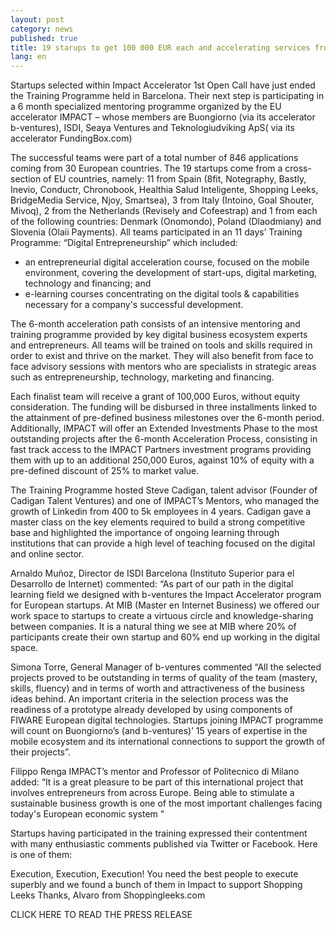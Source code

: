 ```yaml
---
layout: post
category: news
published: true
title: 19 starups to get 100 000 EUR each and accelerating services from IMPACT
lang: en
---
```


Startups selected within Impact Accelerator 1st Open Call have just ended the Training Programme held in Barcelona. Their next step is participating in a 6 month specialized mentoring programme organized by the EU accelerator IMPACT – whose members are Buongiorno (via its accelerator b-ventures), ISDI, Seaya Ventures and Teknologiudviking ApS( via its accelerator FundingBox.com)

The successful teams were part of a total number of 846 applications coming from 30 European countries.
The 19 startups come from a cross-section of EU countries, namely: 11 from Spain (8fit, Notegraphy, Bastly, Inevio, Conductr, Chronobook, Healthia Salud Inteligente, Shopping Leeks, BridgeMedia Service, Njoy, Smartsea), 3 from Italy (Intoino, Goal Shouter, Mivoq), 2 from the Netherlands (Revisely and Cofeestrap) and 1 from each of the following countries: Denmark (Onomondo), Poland (Dlaodmiany) and Slovenia (Olaii Payments). 
All teams participated in an 11 days’ Training Programme: “Digital Entrepreneurship” which included:
- an entrepreneurial digital acceleration course, focused on the mobile environment, covering the development of start-ups, digital marketing, technology and financing; and
- e-learning courses concentrating on the digital tools & capabilities necessary for a company's successful development.

The 6-month acceleration path consists of an intensive mentoring and training programme provided by key digital business ecosystem experts and entrepreneurs. All teams will be trained on tools and skills required in order to exist and thrive on the market. They will also benefit from face to face advisory sessions with mentors who are specialists in strategic areas such as entrepreneurship, technology, marketing and financing.

Each finalist team will receive a grant of 100,000 Euros, without equity consideration. The funding will be disbursed in three installments linked to the attainment of pre-defined business milestones over the 6-month period. Additionally, IMPACT will offer an Extended Investments Phase to the most outstanding projects after the 6-month Acceleration Process, consisting in fast track access to the IMPACT Partners investment programs providing them with up to an additional 250,000 Euros, against 10% of equity with a pre-defined discount of 25% to market value.

The Training Programme hosted Steve Cadigan, talent advisor (Founder of Cadigan Talent Ventures) and one of IMPACT’s Mentors, who managed the growth of Linkedin from 400 to 5k employees in 4 years. Cadigan gave a master class on the key elements required to build a strong competitive base and highlighted the importance of ongoing learning through institutions that can provide a high level of teaching focused on the digital and online sector.

Arnaldo Muñoz, Director de ISDI Barcelona (Instituto Superior para el Desarrollo de Internet) commented: “As part of our path in the digital learning field we designed with b-ventures the Impact Accelerator program for European startups. At MIB (Master en Internet Business) we offered our work space to startups to create a virtuous circle and knowledge-sharing between companies. It is a natural thing we see at MIB where 20% of participants create their own startup and 60% end up working in the digital space.

Simona Torre, General Manager of b-ventures commented “All the selected projects proved to be outstanding in terms of quality of the team (mastery, skills, fluency) and in terms of worth and attractiveness of the business ideas behind. An important criteria in the selection process was the readiness of a prototype already developed by using components of FIWARE European digital technologies.
Startups joining IMPACT programme will count on Buongiorno’s (and b-ventures)’ 15 years of expertise in the mobile ecosystem and its international connections to support the growth of their projects”.

Filippo Renga IMPACT’s mentor and Professor of Politecnico di Milano added: “It is a great pleasure to be part of this international project that involves entrepreneurs from across Europe. Being able to stimulate a sustainable business growth is one of the most important challenges facing today's European economic system "

Startups having participated in the training expressed their contentment with many enthusiastic comments published via Twitter or Facebook. Here is one of them:

Execution, Execution, Execution!
You need the best people to execute superbly and we found a bunch of them in Impact to support Shopping Leeks
Thanks, Alvaro from Shoppingleeks.com

CLICK HERE TO READ THE PRESS RELEASE
